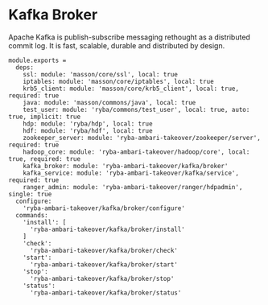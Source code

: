 
# Kafka Broker

Apache Kafka is publish-subscribe messaging rethought as a distributed commit
log. It is fast, scalable, durable and distributed by design.

    module.exports =
      deps:
        ssl: module: 'masson/core/ssl', local: true
        iptables: module: 'masson/core/iptables', local: true
        krb5_client: module: 'masson/core/krb5_client', local: true, required: true
        java: module: 'masson/commons/java', local: true
        test_user: module: 'ryba/commons/test_user', local: true, auto: true, implicit: true
        hdp: module: 'ryba/hdp', local: true
        hdf: module: 'ryba/hdf', local: true
        zookeeper_server: module: 'ryba-ambari-takeover/zookeeper/server', required: true
        hadoop_core: module: 'ryba-ambari-takeover/hadoop/core', local: true, required: true
        kafka_broker: module: 'ryba-ambari-takeover/kafka/broker'
        kafka_service: module: 'ryba-ambari-takeover/kafka/service', required: true
        ranger_admin: module: 'ryba-ambari-takeover/ranger/hdpadmin', single: true
      configure:
        'ryba-ambari-takeover/kafka/broker/configure'
      commands:
        'install': [
          'ryba-ambari-takeover/kafka/broker/install'
        ]
        'check':
          'ryba-ambari-takeover/kafka/broker/check'
        'start':
          'ryba-ambari-takeover/kafka/broker/start'
        'stop':
          'ryba-ambari-takeover/kafka/broker/stop'
        'status':
          'ryba-ambari-takeover/kafka/broker/status'
